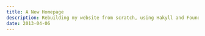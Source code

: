 ```yaml
---
title: A New Homepage
description: Rebuilding my website from scratch, using Hakyll and Foundation
date: 2013-04-06
---
```


